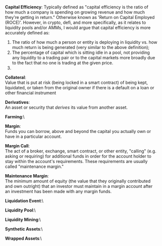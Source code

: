 **Capital Efficiency**: Typically defined as "capital efficiency is the ratio of how much a company is spending on growing revenue and how much they're getting in return." Otherwise known as 'Return on Capital Employed (ROCE)'. However, in crypto, defi, and more specifically, as it relates to liquidity pools and/or AMMs, I would argue that capital efficiency is more accurately defined as:
1. The ratio of how much a person or entity is deploying in liquidity vs. how much return is being generated (very similar to the above definition); 
2. The percentage of capital which is sitting idle in a pool, not providing any liquidity to a trading pair or to the capital markets more broadly due to the fact that no one is trading at the given price. 
3. 

**Collateral**:\
	Value that is put at risk (being locked in a smart contract) of being kept, liquidated, or taken from the original owner if there is a default on a loan or other financial instrument


**Derivatives**:\
	An asset or security that _derives_ its value from another asset. 

**Farming**:\
	

**Margin**:\
	Funds you can borrow, above and beyond the capital you actually own or have in a particular account. 
	
	
**Margin Call**:\
	The act of a broker, exchange, smart contract, or other entity, "calling" (e.g. asking or requiring) for additional funds in order for the account holder to stay within the account's requirements. These requirements are usually called "maintenance margin."
		

**Maintenance Margin**:\
	The minimum amount of equity (the value that they originally contributed and own outright) that an investor must maintain in a margin account after an investment has been made with any margin funds. 
	
**Liquidation Event**:\
	
**Liquidity Pool**:\

**Liquidity Mining**:\ 

**Synthetic Assets**:\

**Wrapped Assets**:\

